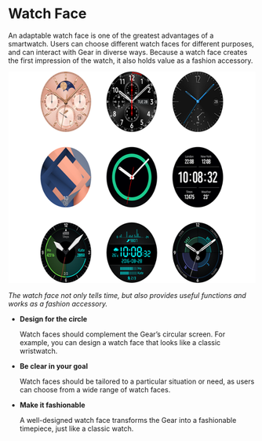 # Watch Face

An adaptable watch face is one of the greatest advantages of a smartwatch. Users can choose different watch faces for different purposes, and can interact with Gear in diverse ways. Because a watch face creates the first impression of the watch, it also holds value as a fashion accessory.

<img src="media/watchface_4.0.0.png" width="601" height="430" />  

*The watch face not only tells time, but also provides useful functions and works as a fashion accessory.*

-   **Design for the circle**

    Watch faces should complement the Gear’s circular screen. For example, you can design a watch face that looks like a classic wristwatch.

-   **Be clear in your goal**

    Watch faces should be tailored to a particular situation or need, as users can choose from a wide range of watch faces.

-   **Make it fashionable**

    A well-designed watch face transforms the Gear into a fashionable timepiece, just like a classic watch.
